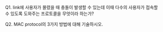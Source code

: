 Q1. link에 사용자가 몰렸을 때 충돌이 발생할 수 있는데 이때 다수의 사용자가 접속할 수 있도록 도와주는 프로토콜을 무엇이라 하는가?



Q2. MAC protocol의 3가지 방법에 대해 기술하시오.
